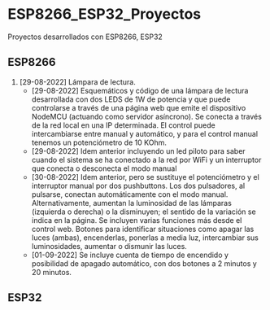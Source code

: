 # ESP8266_ESP32_Proyectos
 
Proyectos desarrollados con ESP8266, ESP32

## ESP8266

1. [29-08-2022] Lámpara de lectura.	
	- [29-08-2022] Esquemáticos y código de una lámpara de lectura desarrollada con dos LEDS de 1W de potencia y que puede controlarse a través de una página  web que emite el dispositivo NodeMCU (actuando como servidor asíncrono). Se conecta a través de la red local en una IP determinada. El control puede intercambiarse entre manual y automático, y para el control manual tenemos un potenciómetro de 10 KOhm. 
	- [29-08-2022] Idem anterior incluyendo un led piloto para saber cuando el sistema se ha conectado a la red por WiFi y un interruptor que conecta o desconecta el modo manual
	- [30-08-2022] Idem anterior, pero se sustituye el potenciómetro y el interruptor manual por dos pushbuttons. Los dos pulsadores, al pulsarse, conectan automáticamente con el modo manual. Alternativamente, aumentan la luminosidad de las lámparas (izquierda o derecha) o la disminuyen; el sentido de la variación se indica en la página. Se incluyen varias funciones más desde el control web. Botones para identificar situaciones como apagar las luces (ambas), encenderlas, ponerlas a media luz, intercambiar sus luminosidades, aumentar o dismunir las luces.
	- [01-09-2022] Se incluye cuenta de tiempo de encendido y posibilidad de apagado automático, con dos botones a 2 minutos y 20 minutos. 

## ESP32
